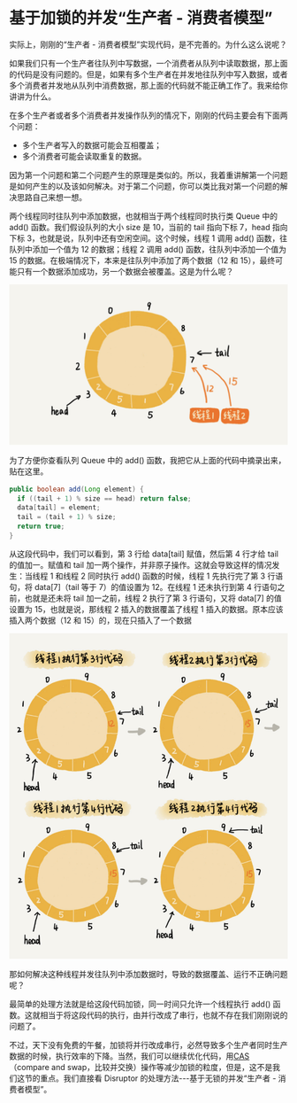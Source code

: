 # 基于加锁的并发“生产者 - 消费者模型”

实际上，刚刚的“生产者 - 消费者模型”实现代码，是不完善的。为什么这么说呢？

如果我们只有一个生产者往队列中写数据，一个消费者从队列中读取数据，那上面的代码是没有问题的。但是，如果有多个生产者在并发地往队列中写入数据，或者多个消费者并发地从队列中消费数据，那上面的代码就不能正确工作了。我来给你讲讲为什么。

在多个生产者或者多个消费者并发操作队列的情况下，刚刚的代码主要会有下面两个问题：

- 多个生产者写入的数据可能会互相覆盖；
- 多个消费者可能会读取重复的数据。

因为第一个问题和第二个问题产生的原理是类似的。所以，我着重讲解第一个问题是如何产生的以及该如何解决。对于第二个问题，你可以类比我对第一个问题的解决思路自己来想一想。

两个线程同时往队列中添加数据，也就相当于两个线程同时执行类 Queue 中的 add() 函数。我们假设队列的大小 size 是 10，当前的 tail 指向下标 7，head 指向下标 3，也就是说，队列中还有空闲空间。这个时候，线程 1 调用 add() 函数，往队列中添加一个值为 12 的数据；线程 2 调用 add() 函数，往队列中添加一个值为 15 的数据。在极端情况下，本来是往队列中添加了两个数据（12 和 15），最终可能只有一个数据添加成功，另一个数据会被覆盖。这是为什么呢？

![img](./assets/image-20211107214718633.png)

为了方便你查看队列 Queue 中的 add() 函数，我把它从上面的代码中摘录出来，贴在这里。

```java
public boolean add(Long element) {
  if ((tail + 1) % size == head) return false;
  data[tail] = element;
  tail = (tail + 1) % size;
  return true;
}
```

从这段代码中，我们可以看到，第 3 行给 data[tail] 赋值，然后第 4 行才给 tail 的值加一。赋值和 tail 加一两个操作，并非原子操作。这就会导致这样的情况发生：当线程 1 和线程 2 同时执行 add() 函数的时候，线程 1 先执行完了第 3 行语句，将 data[7]（tail 等于 7）的值设置为 12。在线程 1 还未执行到第 4 行语句之前，也就是还未将 tail 加一之前，线程 2 执行了第 3 行语句，又将 data[7] 的值设置为 15，也就是说，那线程 2 插入的数据覆盖了线程 1 插入的数据。原本应该插入两个数据（12 和 15）的，现在只插入了一个数据

![img](./assets/image-20211107214753608.png)

那如何解决这种线程并发往队列中添加数据时，导致的数据覆盖、运行不正确问题呢？

最简单的处理方法就是给这段代码加锁，同一时间只允许一个线程执行 add() 函数。这就相当于将这段代码的执行，由并行改成了串行，也就不存在我们刚刚说的问题了。

不过，天下没有免费的午餐，加锁将并行改成串行，必然导致多个生产者同时生产数据的时候，执行效率的下降。当然，我们可以继续优化代码，用[CAS](https://en.wikipedia.org/wiki/Compare-and-swap)（compare and swap，比较并交换）操作等减少加锁的粒度，但是，这不是我们这节的重点。我们直接看 Disruptor 的处理方法---基于无锁的并发“生产者 - 消费者模型”。